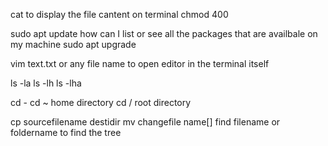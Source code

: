 cat to display the file cantent on terminal
chmod 400

sudo apt update
how can I list or see all the packages that are availbale on my machine
sudo apt upgrade


vim text.txt or any file name to open editor in the terminal itself

ls -la
ls -lh
ls -lha

cd -
cd ~ home directory
cd / root directory

cp sourcefilename destidir 
mv changefile name[]
find filename or foldername to find the 
tree
